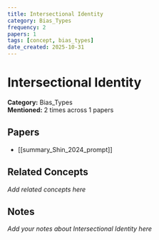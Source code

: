 ```yaml
---
title: Intersectional Identity
category: Bias_Types
frequency: 2
papers: 1
tags: [concept, bias_types]
date_created: 2025-10-31
---
```


# Intersectional Identity

**Category:** Bias_Types  
**Mentioned:** 2 times across 1 papers

## Papers

- [[summary_Shin_2024_prompt]]

## Related Concepts

*Add related concepts here*

## Notes

*Add your notes about Intersectional Identity here*
